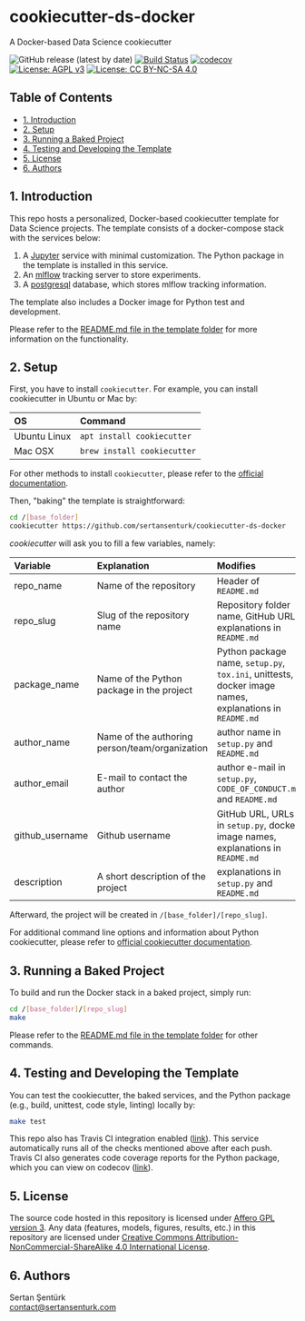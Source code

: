 # cookiecutter-ds-docker

A Docker-based Data Science cookiecutter

![GitHub release (latest by date)](https://img.shields.io/github/v/release/sertansenturk/cookiecutter-ds-docker) [![Build Status](https://travis-ci.com/sertansenturk/cookiecutter-ds-docker.svg?branch=master)](https://travis-ci.com/sertansenturk/cookiecutter-ds-docker) [![codecov](https://codecov.io/gh/sertansenturk/cookiecutter-ds-docker/branch/master/graph/badge.svg)](https://codecov.io/gh/sertansenturk/cookiecutter-ds-docker) [![License: AGPL v3](https://img.shields.io/badge/License-AGPL%20v3-ff69b4.svg)](http://www.gnu.org/licenses/agpl-3.0) [![License: CC BY-NC-SA 4.0](https://img.shields.io/badge/License-CC%20BY--NC--SA%204.0-ff69b4.svg)](http://creativecommons.org/licenses/by-nc-sa/4.0/)

## Table of Contents

- [1. Introduction](#1-introduction)
- [2. Setup](#2-setup)
- [3. Running a Baked Project](#3-running-a-baked-project)
- [4. Testing and Developing the Template](#4-testing-and-developing-the-template)
- [5. License](#5-license)
- [6. Authors](#6-authors)

## 1. Introduction

This repo hosts a personalized, Docker-based cookiecutter template for Data Science projects. The template consists of a docker-compose stack with the services below:

1. A [Jupyter](https://jupyter.org/) service with minimal customization. The Python package in the template is installed in this service.
2. An [mlflow](https://mlflow.org/) tracking server to store experiments.
3. A [postgresql](https://www.postgresql.org/) database, which stores mlflow tracking information.

The template also includes a Docker image for Python test and development.

Please refer to the [README.md file in the template folder](%7B%7B%20cookiecutter.repo_slug%20%7D%7D/README.md) for more information on the functionality.

## 2. Setup

First, you have to install `cookiecutter`. For example, you can install cookiecutter in Ubuntu or Mac by:

| OS              | Command                     |
| :-------------- | :-------------------------- |
| Ubuntu Linux    | `apt install cookiecutter`  |
| Mac OSX         | `brew install cookiecutter` |

For other methods to install `cookiecutter`, please refer to the [official documentation](https://cookiecutter.readthedocs.io/en/latest/installation.html#install-cookiecutter).

Then, "baking" the template is straightforward:

```bash
cd /[base_folder]
cookiecutter https://github.com/sertansenturk/cookiecutter-ds-docker
```

*cookiecutter* will ask you to fill a few variables, namely:

| Variable        | Explanation                                    | Modifies |
| :-------------- | :--------------------------------------------  | :- |
| repo_name       | Name of the repository                         | Header of `README.md` |
| repo_slug       | Slug of the repository name                    | Repository folder name, GitHub URL, explanations in `README.md` |
| package_name    | Name of the Python package in the project      | Python package name, `setup.py`, `tox.ini`, unittests, docker image names, explanations in `README.md` |
| author_name     | Name of the authoring person/team/organization | author name in `setup.py` and `README.md` |
| author_email    | E-mail to contact the author                   | author e-mail in `setup.py`, `CODE_OF_CONDUCT.md` and `README.md` |
| github_username | Github username                                | GitHub URL, URLs in `setup.py`, docker image names, explanations in `README.md` |
| description     | A short description of the project             | explanations in `setup.py` and `README.md` |

Afterward, the project will be created in `/[base_folder]/[repo_slug]`.

For additional command line options and information about Python cookiecutter, please refer to [official cookiecutter documentation](https://cookiecutter.readthedocs.io/en/latest/advanced/cli_options.html#command-line-options).

## 3. Running a Baked Project

To build and run the Docker stack in a baked project, simply run:

```bash
cd /[base_folder]/[repo_slug]
make
```

Please refer to the [README.md file in the template folder](%7B%7B%20cookiecutter.repo_slug%20%7D%7D/README.md) for other commands.

## 4. Testing and Developing the Template

You can test the cookiecutter, the baked services, and the Python package (e.g., build, unittest, code style, linting) locally by:

```bash
make test
```

This repo also has Travis CI integration enabled ([link](https://travis-ci.com/github/sertansenturk/cookiecutter-ds-docker)). This service automatically runs all of the checks mentioned above after each push. Travis CI also generates code coverage reports for the Python package, which you can view on codecov ([link](https://codecov.io/gh/sertansenturk/cookiecutter-ds-docker/)).

## 5. License

The source code hosted in this repository is licensed under [Affero GPL version 3](https://www.gnu.org/licenses/agpl-3.0.en.html). Any data (features, models,  figures, results, etc.) in this repository are licensed under [Creative Commons Attribution-NonCommercial-ShareAlike 4.0 International License](http://creativecommons.org/licenses/by-nc-sa/4.0/).

## 6. Authors

Sertan Şentürk  
contact@sertansenturk.com

